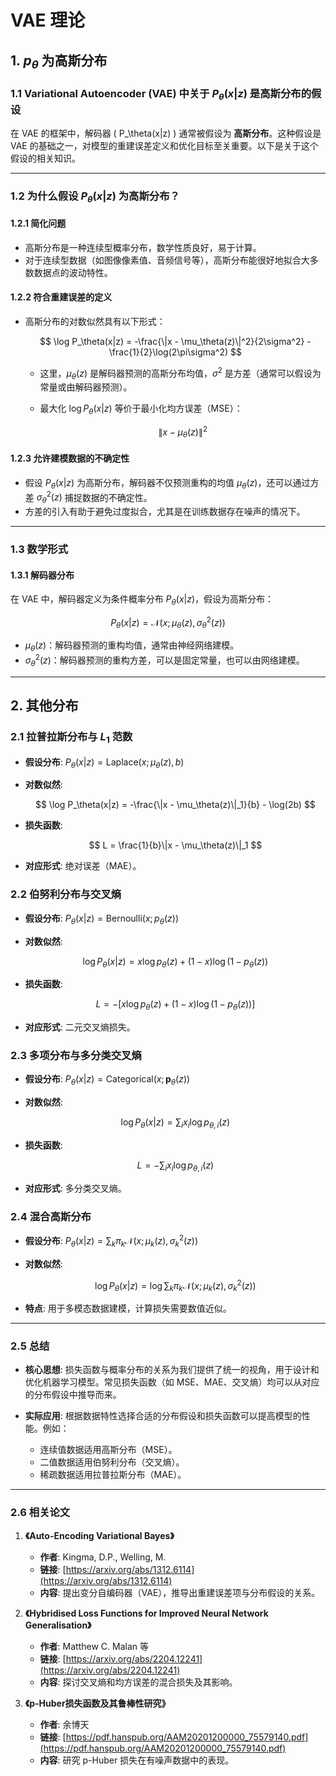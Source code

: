 # VAE 理论

## 1. $p_\theta$ 为高斯分布

### 1.1 Variational Autoencoder (VAE) 中关于 $P_\theta(x|z)$ 是高斯分布的假设

在 VAE 的框架中，解码器 \( P_\theta(x|z) \) 通常被假设为 **高斯分布**。这种假设是 VAE 的基础之一，对模型的重建误差定义和优化目标至关重要。以下是关于这个假设的相关知识。

---

### 1.2 为什么假设 $P_\theta(x|z)$ 为高斯分布？

#### 1.2.1 简化问题

- 高斯分布是一种连续型概率分布，数学性质良好，易于计算。
- 对于连续型数据（如图像像素值、音频信号等），高斯分布能很好地拟合大多数数据点的波动特性。

#### 1.2.2 符合重建误差的定义

- 高斯分布的对数似然具有以下形式：

  $$
  \log P_\theta(x|z) = -\frac{\|x - \mu_\theta(z)\|^2}{2\sigma^2} - \frac{1}{2}\log(2\pi\sigma^2)
  $$

  - 这里，$\mu_\theta(z)$ 是解码器预测的高斯分布均值，$\sigma^2$ 是方差（通常可以假设为常量或由解码器预测）。
  - 最大化 $\log P_\theta(x|z)$ 等价于最小化均方误差（MSE）：

    $$
    \|x - \mu_\theta(z)\|^2
    $$

#### 1.2.3 允许建模数据的不确定性

- 假设 $P_\theta(x|z)$ 为高斯分布，解码器不仅预测重构的均值 $\mu_\theta(z)$，还可以通过方差 $\sigma^2_\theta(z)$ 捕捉数据的不确定性。
- 方差的引入有助于避免过度拟合，尤其是在训练数据存在噪声的情况下。

---

### 1.3 数学形式

#### 1.3.1 解码器分布
在 VAE 中，解码器定义为条件概率分布 $P_\theta(x|z)$，假设为高斯分布：

$$
P_\theta(x|z) = \mathcal{N}(x; \mu_\theta(z), \sigma_\theta^2(z))
$$

- $\mu_\theta(z)$：解码器预测的重构均值，通常由神经网络建模。
- $\sigma_\theta^2(z)$：解码器预测的重构方差，可以是固定常量，也可以由网络建模。

---

## 2. 其他分布

### 2.1 拉普拉斯分布与 $L_1$ 范数

- **假设分布**:
  $P_\theta(x|z) = \text{Laplace}(x; \mu_\theta(z), b)$
- **对数似然**:

  $$
  \log P_\theta(x|z) = -\frac{\|x - \mu_\theta(z)\|_1}{b} - \log(2b)
  $$

- **损失函数**:

  $$
  L = \frac{1}{b}\|x - \mu_\theta(z)\|_1
  $$

- **对应形式**: 绝对误差（MAE）。

### 2.2 伯努利分布与交叉熵

- **假设分布**:
  $P_\theta(x|z) = \text{Bernoulli}(x; p_\theta(z))$
- **对数似然**:

  $$
  \log P_\theta(x|z) = x \log p_\theta(z) + (1-x) \log (1-p_\theta(z))
  $$

- **损失函数**:

  $$
  L = -[x \log p_\theta(z) + (1-x) \log (1-p_\theta(z))]
  $$

- **对应形式**: 二元交叉熵损失。

### 2.3 多项分布与多分类交叉熵

- **假设分布**:
  $P_\theta(x|z) = \text{Categorical}(x; \mathbf{p}_\theta(z))$
- **对数似然**:

  $$
  \log P_\theta(x|z) = \sum_i x_i \log p_{\theta,i}(z)
  $$

- **损失函数**:

  $$
  L = -\sum_i x_i \log p_{\theta,i}(z)
  $$

- **对应形式**: 多分类交叉熵。

### 2.4 混合高斯分布

- **假设分布**:
  $P_\theta(x|z) = \sum_k \pi_k \mathcal{N}(x; \mu_k(z), \sigma_k^2(z))$
- **对数似然**:

  $$
  \log P_\theta(x|z) = \log \sum_k \pi_k \mathcal{N}(x; \mu_k(z), \sigma_k^2(z))
  $$

- **特点**: 用于多模态数据建模，计算损失需要数值近似。

---

### 2.5 总结

- **核心思想**:
  损失函数与概率分布的关系为我们提供了统一的视角，用于设计和优化机器学习模型。常见损失函数（如 MSE、MAE、交叉熵）均可以从对应的分布假设中推导而来。

- **实际应用**:
  根据数据特性选择合适的分布假设和损失函数可以提高模型的性能。例如：
  - 连续值数据适用高斯分布（MSE）。
  - 二值数据适用伯努利分布（交叉熵）。
  - 稀疏数据适用拉普拉斯分布（MAE）。

---

### 2.6 相关论文

1. **《Auto-Encoding Variational Bayes》**
   - **作者**: Kingma, D.P., Welling, M.
   - **链接**: [https://arxiv.org/abs/1312.6114](https://arxiv.org/abs/1312.6114)
   - **内容**: 提出变分自编码器（VAE），推导出重建误差项与分布假设的关系。

2. **《Hybridised Loss Functions for Improved Neural Network Generalisation》**
   - **作者**: Matthew C. Malan 等
   - **链接**: [https://arxiv.org/abs/2204.12241](https://arxiv.org/abs/2204.12241)
   - **内容**: 探讨交叉熵和均方误差的混合损失及其影响。

3. **《p-Huber损失函数及其鲁棒性研究》**
   - **作者**: 余博天
   - **链接**: [https://pdf.hanspub.org/AAM20201200000_75579140.pdf](https://pdf.hanspub.org/AAM20201200000_75579140.pdf)
   - **内容**: 研究 p-Huber 损失在有噪声数据中的表现。
